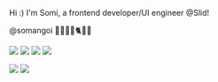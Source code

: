 Hi :) I'm Somi, a frontend developer/UI engineer @Slid!

@somangoi
🏳️‍🌈👩‍💻🐈🧘‍♀️

<img src="https://img.shields.io/badge/HTML5-E34F26?style=flat-square&logo=HTML5&logoColor=white"/> <img src="https://img.shields.io/badge/CSS3-1572B6?style=flat-square&logo=CSS3&logoColor=white"/> <img src="https://img.shields.io/badge/JavaScript-007396?style=flat-square&logo=JavaScript&logoColor=white"/> <img src="https://img.shields.io/badge/React-61DAFB?style=flat-square&logo=React&logoColor=white"/>

<a href="mailto: somi.c.hwang@gmail.com" target="_blank"><img src="https://img.shields.io/badge/somi.c.hwang@gmail.com-EA4335?style=flat-square&logo=Gmail&logoColor=white"/></a> <a href="https://bit.ly/3rmteNi" target="_blank"><img src="https://img.shields.io/badge/Portfolio-000000?style=flat-square&logo=Notion&logoColor=white"/></a>
